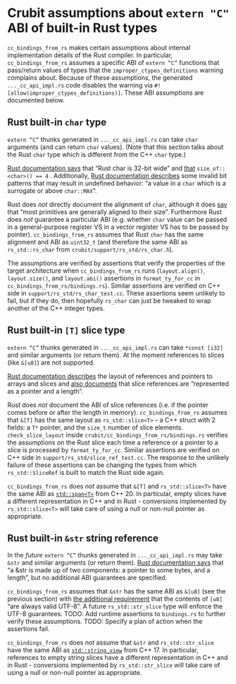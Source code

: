 # Crubit assumptions about `extern "C"` ABI of built-in Rust types

`cc_bindings_from_rs` makes certain assumptions about internal implementation
details of the Rust compiler. In particular, `cc_bindings_from_rs` assumes a
specific ABI of `extern “C”` functions that pass/return values of types that the
`improper_ctypes_definitions` warning complains about. Because of these
assumptions, the generated `..._cc_api_impl.rs` code disables the warning via
`#![allow(improper_ctypes_definitions)]`. These ABI assumptions are documented
below.

## Rust built-in `char` type

`extern “C”` thunks generated in `..._cc_api_impl.rs` can take `char` arguments
(and can return `char` values). (Note that this section talks about the Rust
`char` type which is different from the C++ `char` type.)

[Rust documentation says](https://rust-lang.github.io/unsafe-code-guidelines/layout/scalars.html#char)
that “Rust char is 32-bit wide” and
[that](https://doc.rust-lang.org/reference/type-layout.html)
`size_of::<char>() == 4` . Additionally,
[Rust documentation describes](https://doc.rust-lang.org/reference/behavior-considered-undefined.html)
some invalid bit patterns that may result in undefined behavior: “a value in a
`char` which is a surrogate or above `char::MAX`”.

Rust does *not* directly document the alignment of `char`, although it does
[say](https://doc.rust-lang.org/reference/type-layout.html) that “most
primitives are generally aligned to their size”. Furthermore Rust does *not*
guarantee a particular ABI (e.g. whether `char` value can be passed in a
general-purpose register VS in a vector register VS has to be passed by
pointer). `cc_bindings_from_rs` assumes that Rust `char` has the same alignment
and ABI as `uint32_t` (and therefore the same ABI as `rs_std::rs_char` from
`crubit/support/rs_std/rs_char.h`).

The assumptions are verified by assertions that verify the properties of the
target architecture when `cc_bindings_from_rs` runs (`layout.align()`,
`layout.size()`, and `layout.abi()` assertions in `format_ty_for_cc` in
`cc_bindings_from_rs/bindings.rs`). Similar assertions are verified on C++ side
in `support/rs_std/rs_char_test.cc`. These assertions seem unlikely to fail, but
if they do, then hopefully `rs_char` can just be tweaked to wrap another of the
C++ integer types.

## Rust built-in `[T]` slice type

`extern “C”` thunks generated in `..._cc_api_impl.rs` can take `*const [i32]`
and similar arguments (or return them). At the moment references to slices (like
`&[u8]`) are not supported.

[Rust documentation describes](https://rust-lang.github.io/unsafe-code-guidelines/layout/arrays-and-slices.html)
the layout of references and pointers to arrays and slices and
[also documents](https://doc.rust-lang.org/std/primitive.slice.html) that slice
references are “represented as a pointer and a length”.

Rust does *not* document the ABI of slice references (i.e. if the pointer comes
before or after the length in memory). `cc_bindings_from_rs` assumes that `&[T]`
has the same layout as `rs_std::slice<T>` - a C++ struct with 2 fields: a `T*`
pointer, and the `size_t` number of slice elements. `check_slice_layout` inside
`crubit/cc_bindings_from_rs/bindings.rs` verifies the assumptions on the Rust
slice each time a reference or a pointer to a slice is processed by
`format_ty_for_cc`. Similar assertions are verified on C++ side in
`support/rs_std/slice_ref_test.cc`. The response to the unlikely failure of
these assertions can be changing the types from which `rs_std::SliceRef` is
built to match the Rust side again.

`cc_bindings_from_rs` does *not* assume that `&[T]` and `rs_std::slice<T>` have
the same ABI as
[`std::span<T>`](https://en.cppreference.com/w/cpp/container/span) from C++ 20.
In particular, empty slices have a different representation in C++ and in Rust -
conversions implemented by `rs_std::slice<T>` will take care of using a null or
non-null pointer as appropriate.

## Rust built-in `&str` string reference

In the *future* `extern “C”` thunks generated in `..._cc_api_impl.rs` may take
`&str` and similar arguments (or return them).
[Rust documentation says](https://doc.rust-lang.org/std/primitive.str.html) that
“a &str is made up of two components: a pointer to some bytes, and a length”,
but no additional ABI guarantees are specified.

`cc_bindings_from_rs` assumes that `&str` has the same ABI as `&[u8]` (see the
previous section) with
[the additional requirement](https://doc.rust-lang.org/std/primitive.str.html)
that the contents of `[u8]` “are always valid UTF-8”. A future
`rs_std::str_slice` type will enforce the UTF-8 guarantees. TODO: Add runtime
assertions to `bindings.rs` to further verify these assumptions. TODO: Specify a
plan of action when the assertions fail.

`cc_bindings_from_rs` does *not* assume that `&str` and `rs_std::str_slice` have
the same ABI as
[`std::string_view`](https://en.cppreference.com/w/cpp/string/basic_string_view)
from C++ 17. In particular, references to empty string slices have a different
representation in C++ and in Rust - conversions implemented by
`rs_std::str_slice` will take care of using a null or non-null pointer as
appropriate.
